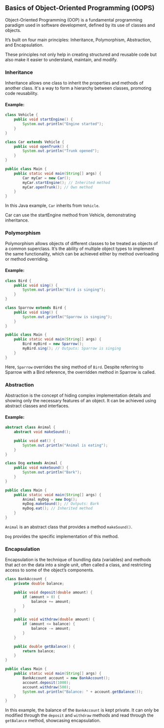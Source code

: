 ## Basics of Object-Oriented Programming (OOPS)

Object-Oriented Programming (OOP) is a fundamental programming paradigm used in software development, defined by its use of classes and objects. 

It’s built on four main principles: Inheritance, Polymorphism, Abstraction, and Encapsulation. 

These principles not only help in creating structured and reusable code but also make it easier to understand, maintain, and modify.

### Inheritance
Inheritance allows one class to inherit the properties and methods of another class. It's a way to form a hierarchy between classes, promoting code reusability.
#### Example:
```java
class Vehicle {
    public void startEngine() {
        System.out.println("Engine started");
    }
}

class Car extends Vehicle {
    public void openTrunk() {
        System.out.println("Trunk opened");
    }
}

public class Main {
    public static void main(String[] args) {
        Car myCar = new Car();
        myCar.startEngine(); // Inherited method
        myCar.openTrunk(); // Own method
    }
}
```

In this Java example, `Car` inherits from `Vehicle`. 

Car can use the startEngine method from Vehicle, demonstrating inheritance.

### Polymorphism
Polymorphism allows objects of different classes to be treated as objects of a common superclass. It’s the ability of multiple object types to implement the same functionality, which can be achieved either by method overloading or method overriding.

#### Example:
```java
class Bird {
    public void sing() {
        System.out.println("Bird is singing");
    }
}

class Sparrow extends Bird {
    public void sing() {
        System.out.println("Sparrow is singing");
    }
}

public class Main {
    public static void main(String[] args) {
        Bird myBird = new Sparrow();
        myBird.sing(); // Outputs: Sparrow is singing
    }
}
```
Here, `Sparrow` overrides the sing method of `Bird`. Despite referring to Sparrow with a Bird reference, the overridden method in Sparrow is called.

### Abstraction
Abstraction is the concept of hiding complex implementation details and showing only the necessary features of an object. It can be achieved using abstract classes and interfaces.

#### Example:
```java
abstract class Animal {
    abstract void makeSound();

    public void eat() {
        System.out.println("Animal is eating");
    }
}

class Dog extends Animal {
    public void makeSound() {
        System.out.println("Bark");
    }
}

public class Main {
    public static void main(String[] args) {
        Animal myDog = new Dog();
        myDog.makeSound(); // Outputs: Bark
        myDog.eat(); // Inherited method
    }
}
```
`Animal` is an abstract class that provides a method `makeSound()`. 

`Dog` provides the specific implementation of this method.

### Encapsulation
Encapsulation is the technique of bundling data (variables) and methods that act on the data into a single unit, often called a class, and restricting access to some of the object’s components.

```java
class BankAccount {
    private double balance;

    public void deposit(double amount) {
        if (amount > 0) {
            balance += amount;
        }
    }

    public void withdraw(double amount) {
        if (amount <= balance) {
            balance -= amount;
        }
    }

    public double getBalance() {
        return balance;
    }
}

public class Main {
    public static void main(String[] args) {
        BankAccount account = new BankAccount();
        account.deposit(1000);
        account.withdraw(500);
        System.out.println("Balance: " + account.getBalance());
    }
}
```

In this example, the balance of the `BankAccount` is kept private. It can only be modified through the `deposit` and `withdraw` methods and read through the `getBalance` method, showcasing encapsulation.